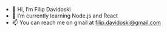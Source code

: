 - 👋 Hi, I’m Filip Davidoski
- 🌱 I’m currently learning Node.js and React
- 📫 You can reach me on gmail at filip.davidoski@gmail.com

<!---
HubDavidoff/HubDavidoff is a ✨ special ✨ repository because its `README.md` (this file) appears on your GitHub profile.
You can click the Preview link to take a look at your changes.
--->
